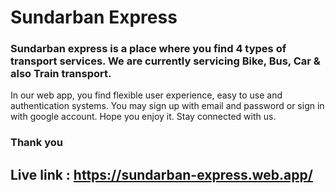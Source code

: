 # Sundarban Express

### Sundarban express is a place where you find 4 types of transport services. We are currently servicing Bike, Bus, Car & also Train transport. 

<p>In our web app, you find flexible user experience, easy to use and authentication systems. You may sign up with email and password or sign in with google account. Hope you enjoy it. Stay connected with us.</p>

### Thank you

## Live link : https://sundarban-express.web.app/
